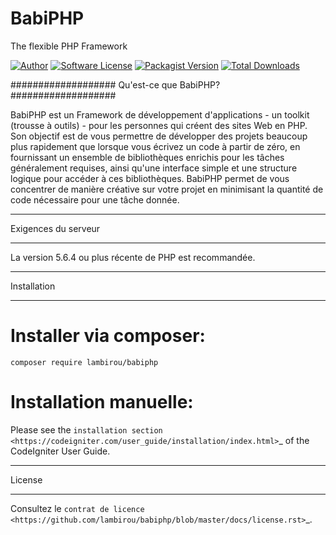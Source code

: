 # BabiPHP
The flexible PHP Framework

[![Author](https://img.shields.io/badge/author-@lambirou225-blue.svg?style=flat-square)](https://twitter.com/lambirou225)
[![Software License](https://img.shields.io/badge/license-MIT-brightgreen.svg?style=flat-square)](LICENSE)
[![Packagist Version](https://img.shields.io/packagist/v/lambirou/babiphp.svg?style=flat-square)](https://packagist.org/packageslambirou/babiphp)
[![Total Downloads](https://img.shields.io/packagist/dt/lambirou/babiphp.svg?style=flat-square)](https://packagist.org/packages/lambirou/babiphp)

###################
Qu'est-ce que BabiPHP?
###################

BabiPHP est un Framework de développement d'applications - un toolkit (trousse à outils) - pour les personnes qui créent des sites Web en PHP. Son objectif est de vous permettre de développer des projets beaucoup plus rapidement que lorsque vous écrivez un code à partir de zéro, en fournissant un ensemble de bibliothèques enrichis pour les tâches généralement requises, ainsi qu'une interface simple et une structure logique pour accéder à ces bibliothèques. BabiPHP permet de vous concentrer de manière créative sur votre projet en minimisant la quantité de code nécessaire pour une tâche donnée.

*******************
Exigences du serveur
*******************

La version 5.6.4 ou plus récente de PHP est recommandée.

************
Installation
************

# Installer via composer:

```
composer require lambirou/babiphp
```

# Installation manuelle:

Please see the `installation section <https://codeigniter.com/user_guide/installation/index.html>`_
of the CodeIgniter User Guide.

*******
License
*******

Consultez le `contrat de licence <https://github.com/lambirou/babiphp/blob/master/docs/license.rst>`_.

